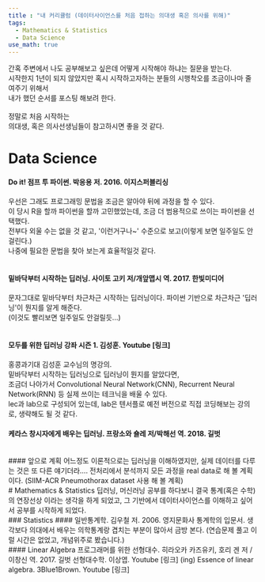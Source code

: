 ```yaml
---
title : "내 커리큘럼 (데이터사이언스를 처음 접하는 의대생 혹은 의사를 위해)"
tags:
  - Mathematics & Statistics
  - Data Science
use_math: true
---
```


간혹 주변에서 나도 공부해보고 싶은데 어떻게 시작해야 하냐는 질문을 받는다.  
시작한지 1년이 되지 않았지만 혹시 시작하고자하는 분들의 시행착오를 조금이나마 줄여주기 위해서  
내가 했던 순서를 포스팅 해보려 한다.  
<br>
정말로 처음 시작하는  
의대생, 혹은 의사선생님들이 참고하시면 좋을 것 같다.


# Data Science  
#### Do it! 점프 투 파이썬. 박응용 저. 2016. 이지스퍼블리싱  
우선은 그래도 프로그래밍 문법을 조금은 알아야 뒤에 과정을 할 수 있다.  
이 당시 R을 할까 파이썬을 할까 고민했었는데, 조금 더 범용적으로 쓰이는 파이썬을 선택했다.  
전부다 외울 수는 없을 것 같고, '이런거구나~' 수준으로 보고(이렇게 보면 일주일도 안걸린다.)  
나중에 필요한 문법을 찾아 보는게 효율적일것 같다.  
<br>
#### 밑바닥부터 시작하는 딥러닝. 사이토 고키 저/개앞맵시 역. 2017. 한빛미디어  
문자그대로 밑바닥부터 차근차근 시작하는 딥러닝이다. 파이썬 기반으로 차근차근 '딥러닝'이 뭔지를 알게 해준다.  
(이것도 빨리보면 일주일도 안걸릴듯...)  
<br>
#### 모두를 위한 딥러닝 강좌 시즌 1. 김성훈. Youtube [링크]  
홍콩과기대 김성훈 교수님의 명강의.  
밑바닥부터 시작하는 딥러닝으로 딥러닝이 뭔지를 알았다면,  
조금더 나아가서 Convolutional Neural Network(CNN), Recurrent Neural Network(RNN) 등 실제 쓰이는 테크닉을 배울 수 있다.  
lec과 lab으로 구성되어 있는데, lab은 텐서플로 예전 버전으로 직접 코딩해보는 강의로, 생략해도 될 것 같다.
<br>
#### 케라스 창시자에게 배우는 딥러닝. 프랑소와 숄레 저/박해선 역. 2018. 길벗

<br>
#### 앞으로 계획  
어느정도 이론적으로는 딥러닝을 이해하였지만, 실제 데이터를 다루는 것은 또 다른 얘기더라....    
전처리에서 분석까지 모든 과정을 real data로 해 볼 계획이다.  
(SIIM-ACR Pneumothorax dataset 사용 해 볼 계획)

<br>
# Mathematics & Statistics  
딥러닝, 머신러닝 공부를 하다보니 결국 통계(혹은 수학)의 연장선상 이라는 생각을 하게 되었고,  
그 기반에서 데이터사이언스를 이해하고 싶어서  
공부를 시작하게 되었다.
<br>
### Statistics
#### 일반통계학. 김우철 저. 2006. 영지문화사  
통계학의 입문서. 생각보다 의대에서 배우는 의학통계랑 겹치는 부분이 많아서 금방 본다.  
(연습문제 풀고 이럴 시간은 없었고, 개념위주로 봤습니다.)  
<br>
#### Linear Algebra
프로그래머를 위한 선형대수. 히라오카 카즈유키, 호리 겐 저 / 이창신 역. 2017. 길벗
선형대수학. 이상엽. Youtube [링크]
(ing) Essence of linear algebra. 3Blue1Brown. Youtube [링크]
